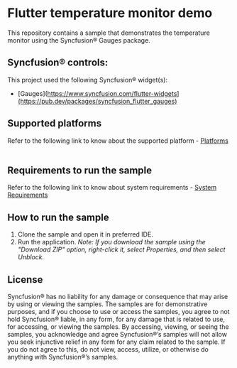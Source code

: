 # Flutter temperature monitor demo
This repository contains a sample that demonstrates the temperature monitor using the Syncfusion® Gauges package.
 
## Syncfusion® controls:
This project used the following Syncfusion® widget(s):
* [Gauges](https://www.syncfusion.com/flutter-widgets](https://pub.dev/packages/syncfusion_flutter_gauges)
 
## Supported platforms
Refer to the following link to know about the supported platform - [Platforms](https://help.syncfusion.com/flutter/system-requirements#supported-platforms)
 
## Requirements to run the sample
Refer to the following link to know about system requirements - [System Requirements](https://help.syncfusion.com/flutter/system-requirements)
 
## How to run the sample
1. Clone the sample and open it in preferred IDE.
2. Run the application.
*Note: If you download the sample using the "Download ZIP" option, right-click it, select Properties, and then select Unblock.*
 
## License
Syncfusion® has no liability for any damage or consequence that may arise by using or viewing the samples. The samples are for demonstrative purposes, and if you choose to use or access the samples, you agree to not hold Syncfusion® liable, in any form, for any damage that is related to use, for accessing, or viewing the samples. By accessing, viewing, or seeing the samples, you acknowledge and agree Syncfusion®’s samples will not allow you seek injunctive relief in any form for any claim related to the sample. If you do not agree to this, do not view, access, utilize, or otherwise do anything with Syncfusion®’s samples.
